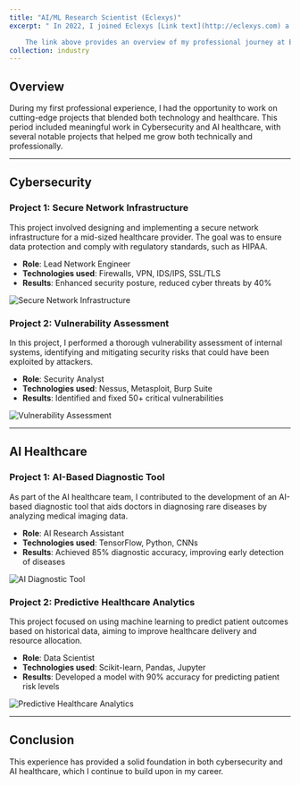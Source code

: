 ```yaml
---
title: "AI/ML Research Scientist (Eclexys)"
excerpt: " In 2022, I joined Eclexys [Link text](http://eclexys.com) a cybersecurity company located in Lugano, Switzerland. My primary responsibility was to develop innovative machine learning strategies for detecting malicious activity, using data gathered from a variety of sources. Given the company's strong cybersecurity expertise in securing medical data, I also contributed to healthcare projects focused on delivering innovative AI approaches. This experience allowed me to collaborate on the development of ML solutions for several European healthcare projects funded by Horizon 2020.

	The link above provides an overview of my professional journey at Eclexys, which includes exciting AI-driven projects in both cybersecurity and healthcare."
collection: industry
---
```


## Overview

During my first professional experience, I had the opportunity to work on cutting-edge projects that blended both technology and healthcare. This period included meaningful work in Cybersecurity and AI healthcare, with several notable projects that helped me grow both technically and professionally.

---

## Cybersecurity

### Project 1: Secure Network Infrastructure
This project involved designing and implementing a secure network infrastructure for a mid-sized healthcare provider. The goal was to ensure data protection and comply with regulatory standards, such as HIPAA.

- **Role**: Lead Network Engineer
- **Technologies used**: Firewalls, VPN, IDS/IPS, SSL/TLS
- **Results**: Enhanced security posture, reduced cyber threats by 40%

![Secure Network Infrastructure](path/to/your/image1.png)

### Project 2: Vulnerability Assessment
In this project, I performed a thorough vulnerability assessment of internal systems, identifying and mitigating security risks that could have been exploited by attackers.

- **Role**: Security Analyst
- **Technologies used**: Nessus, Metasploit, Burp Suite
- **Results**: Identified and fixed 50+ critical vulnerabilities

![Vulnerability Assessment](path/to/your/image2.png)

---

## AI Healthcare

### Project 1: AI-Based Diagnostic Tool
As part of the AI healthcare team, I contributed to the development of an AI-based diagnostic tool that aids doctors in diagnosing rare diseases by analyzing medical imaging data.

- **Role**: AI Research Assistant
- **Technologies used**: TensorFlow, Python, CNNs
- **Results**: Achieved 85% diagnostic accuracy, improving early detection of diseases

![AI Diagnostic Tool](path/to/your/image3.png)

### Project 2: Predictive Healthcare Analytics
This project focused on using machine learning to predict patient outcomes based on historical data, aiming to improve healthcare delivery and resource allocation.

- **Role**: Data Scientist
- **Technologies used**: Scikit-learn, Pandas, Jupyter
- **Results**: Developed a model with 90% accuracy for predicting patient risk levels

![Predictive Healthcare Analytics](path/to/your/image4.png)

---

## Conclusion
This experience has provided a solid foundation in both cybersecurity and AI healthcare, which I continue to build upon in my career.
